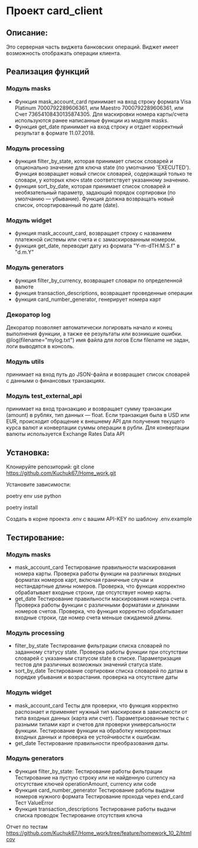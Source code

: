 # Проект card_client
## Описание:
Это серверная часть виджета банковских операций. Виджет имеет возможность отображать операции клиента.

## Реализация функций
### Модуль masks
- Функция mask_account_card принимает на вход строку формата Visa Platinum 7000792289606361, или Maestro 7000792289606361, или Счет 73654108430135874305.
Для маскировки номера карты/счета используются ранее написанные функции из модуля masks.
- Функция get_date принимает на вход строку и отдает корректный результат в формате 11.07.2018.

### Модуль processing
- функция filter_by_state, которая принимает список словарей и опционально значение для ключа state
 (по умолчанию 'EXECUTED'). Функция возвращает новый список словарей, содержащий только те словари, у которых ключ 
state соответствует указанному значению.
-  функция sort_by_date, которая принимает список словарей и необязательный параметр, задающий порядок сортировки (по умолчанию — убывание).  Функция должна возвращать новый список, отсортированный по дате (date).

### Модуль widget
- функция mask_account_card, возвращает строку с названием платежной системы или счета и с замаскированным номером.
- функция get_date, переводит дату из формата "Y-m-dTH:M:S.f" в "d.m.Y"

### Модуль generators
- функция filter_by_currency, возвращает словари по определенной валюте
- функция transaction_descriptions, возвращает проведенные операции
- функция card_number_generator, генерирует номера карт

### Декоратор log
Декоратор позволяет автоматически логировать начало и конец выполнения функции, а также ее результаты или возникшие ошибки.
@log(filename="mylog.txt") имя файла для логов
Если filename не задан, логи выводятся в консоль.

### Модуль utils
принимает на вход путь до JSON-файла и возвращает список словарей с данными о финансовых транзакциях.

### Модуль test_external_api
принимает на вход транзакцию и возвращает сумму транзакции (amount) в рублях, тип данных — float. 
Если транзакция была в USD или EUR, происходит обращение к внешнему API 
для получения текущего курса валют и конвертации суммы операции в рубли. 
Для конвертации валюты используется Exchange Rates Data API


## Установка:
Клонируйте репозиторий:
git clone https://github.com/Kuchuk67/Home_work.git

Установите зависимости:

poetry env use python

poetry install

Создать в корне проекта .env c вашим API-KEY по шаблону .env.example 


## Тестирование:

### Модуль masks 
- mask_account_card 
Тестирование правильности маскирования номера карты.
Проверка работы функции на различных входных форматах номеров карт,
включая граничные случаи и нестандартные длины номеров.
Проверка, что функция корректно обрабатывает входные строки, где отсутствует номер карты.
- get_date
Тестирование правильности маскирования номера счета.
Проверка работы функции с различными форматами и длинами номеров счетов.
Проверка, что функция корректно обрабатывает входные строки, где номер счета меньше ожидаемой длины.


### Модуль processing
- filter_by_state 
Тестирование фильтрации списка словарей по заданному статусу state.
Проверка работы функции при отсутствии словарей с указанным статусом state в списке.
Параметризация тестов для различных возможных значений статуса state.
- sort_by_date
Тестирование сортировки списка словарей по датам в порядке убывания и возрастания. проверка на отсутствие даты

### Модуль widget
- mask_account_card
Тесты для проверки, что функция корректно распознает и применяет нужный тип маскировки в зависимости от типа входных данных (карта или счет).
Параметризованные тесты с разными типами карт и счетов для проверки универсальности функции.
Тестирование функции на обработку некорректных входных данных и проверка ее устойчивости к ошибкам.
- get_date
Тестирование правильности преобразования даты.

### Модуль generators
- Функция filter_by_state:
Тестирование работы фильтрации
Тестирование на пустую строку или не найденную currency
на отсутствие  ключей operationAmount, currency или code
- Функция card_number_generator
Тестирование работы выдачи номеров нужного формата
Тестирование прохода через end_card
Тест ValueError
- Функция transaction_descriptions
Тестирование работы выдачи списка проводок
Тестирование отсутствия ключа


Отчет по тестам https://github.com/Kuchuk67/Home_work/tree/feature/homework_10_2/htmlcov